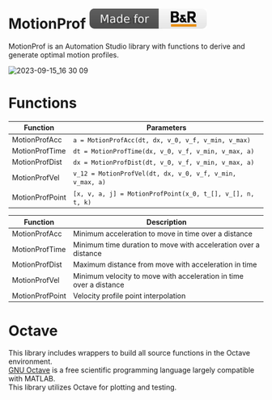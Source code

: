 # MotionProf [![Made for B&R](https://raw.githubusercontent.com/hilch/BandR-badges/dfd5e264d7d2dd369fd37449605673f779db437d/Made-For-BrAutomation.svg)](https://www.br-automation.com)

MotionProf is an Automation Studio library with functions to derive and generate optimal motion profiles.

![2023-09-15_16 30 09](https://github.com/tmatijevich/MotionProf/assets/33841634/b59d07e6-3757-4a67-861b-89c0b5200d83)

# Functions

Function | Parameters
---|---
MotionProfAcc | `a = MotionProfAcc(dt, dx, v_0, v_f, v_min, v_max)`
MotionProfTime | `dt = MotionProfTime(dx, v_0, v_f, v_min, v_max, a)`
MotionProfDist | `dx = MotionProfDist(dt, v_0, v_f, v_min, v_max, a)`
MotionProfVel | `v_12 = MotionProfVel(dt, dx, v_0, v_f, v_min, v_max, a)`
MotionProfPoint | `[x, v, a, j] = MotionProfPoint(x_0, t_[], v_[], n, t, k)`

Function | Description
---|---
MotionProfAcc | Minimum acceleration to move in time over a distance
MotionProfTime | Minimum time duration to move with acceleration over a distance
MotionProfDist | Maximum distance from move with acceleration in time
MotionProfVel | Minimum velocity to move with acceleration in time over a distance
MotionProfPoint | Velocity profile point interpolation

# Octave

This library includes wrappers to build all source functions in the Octave environment.  
[GNU Octave](https://octave.org/) is a free scientific programming language largely compatible with MATLAB.  
This library utilizes Octave for plotting and testing.
